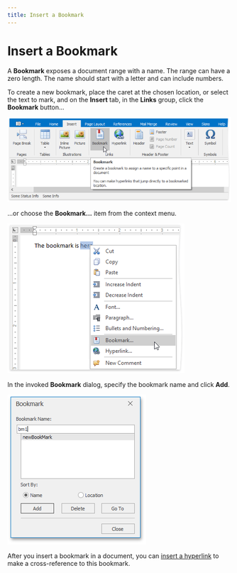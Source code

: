 ```yaml
---
title: Insert a Bookmark
---
```

# Insert a Bookmark
A **Bookmark** exposes a document range with a name. The range can have a zero length. The name should start with a letter and can include numbers.

To create a new bookmark, place the caret at the chosen location, or select the text to mark, and on the **Insert** tab, in the **Links** group, click the **Bookmark** button...

![RTEInsertBookmarkRibbonMenu](../../../images/img121355.png)

...or choose the **Bookmark...** item from the context menu.

![RTEInsertBookmarkContextMenu](../../../images/img121356.png)

In the invoked **Bookmark** dialog, specify the bookmark name and click **Add**.

![RTEBookmarkDialog](../../../images/img121357.png)

After you insert a bookmark in a document, you can [insert a hyperlink](insert-a-hyperlink.md) to make a cross-reference to this bookmark.
